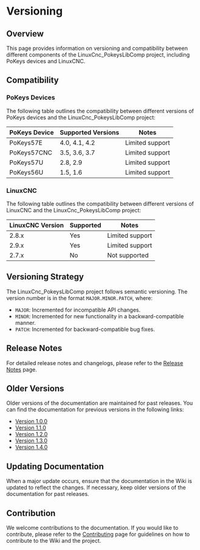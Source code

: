 # Versioning

## Overview

This page provides information on versioning and compatibility between different components of the LinuxCnc_PokeysLibComp project, including PoKeys devices and LinuxCNC.

## Compatibility

### PoKeys Devices

The following table outlines the compatibility between different versions of PoKeys devices and the LinuxCnc_PokeysLibComp project:

| PoKeys Device | Supported Versions | Notes |
|---------------|--------------------|-------|
| PoKeys57E     | 4.0, 4.1, 4.2      | Limited support |
| PoKeys57CNC   | 3.5, 3.6, 3.7      | Limited support |
| PoKeys57U     | 2.8, 2.9           | Limited support |
| PoKeys56U     | 1.5, 1.6           | Limited support |

### LinuxCNC

The following table outlines the compatibility between different versions of LinuxCNC and the LinuxCnc_PokeysLibComp project:

| LinuxCNC Version | Supported | Notes |
|------------------|-----------|-------|
| 2.8.x            | Yes       | Limited support |
| 2.9.x            | Yes       | Limited support |
| 2.7.x            | No        | Not supported |

## Versioning Strategy

The LinuxCnc_PokeysLibComp project follows semantic versioning. The version number is in the format `MAJOR.MINOR.PATCH`, where:

- `MAJOR`: Incremented for incompatible API changes.
- `MINOR`: Incremented for new functionality in a backward-compatible manner.
- `PATCH`: Incremented for backward-compatible bug fixes.

## Release Notes

For detailed release notes and changelogs, please refer to the [Release Notes](Release_Notes.md) page.

## Older Versions

Older versions of the documentation are maintained for past releases. You can find the documentation for previous versions in the following links:

- [Version 1.0.0](https://github.com/zarfld/LinuxCnc_PokeysLibComp/wiki/Version-1.0.0)
- [Version 1.1.0](https://github.com/zarfld/LinuxCnc_PokeysLibComp/wiki/Version-1.1.0)
- [Version 1.2.0](https://github.com/zarfld/LinuxCnc_PokeysLibComp/wiki/Version-1.2.0)
- [Version 1.3.0](https://github.com/zarfld/LinuxCnc_PokeysLibComp/wiki/Version-1.3.0)
- [Version 1.4.0](https://github.com/zarfld/LinuxCnc_PokeysLibComp/wiki/Version-1.4.0)

## Updating Documentation

When a major update occurs, ensure that the documentation in the Wiki is updated to reflect the changes. If necessary, keep older versions of the documentation for past releases.

## Contribution

We welcome contributions to the documentation. If you would like to contribute, please refer to the [Contributing](../CONTRIBUTING.md) page for guidelines on how to contribute to the Wiki and the project.
